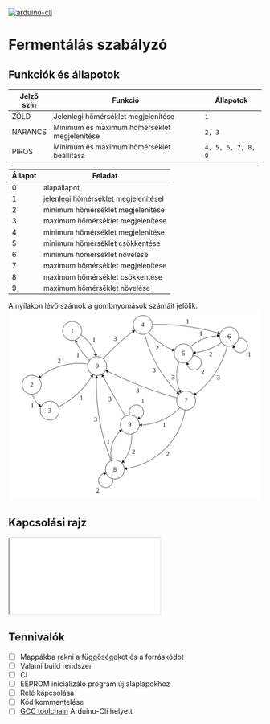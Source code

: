 [![arduino-cli](https://img.shields.io/badge/arduino--cli-0.12.1-brightgreen)](https://github.com/arduino/arduino-cli)

# Fermentálás szabályzó

## Funkciók és állapotok

|Jelző szín  |Funkció                                       |Állapotok        |
|------------|----------------------------------------------|-----------------|
|ZÖLD        | Jelenlegi hőmérséklet megjelenítése          | `1`             |
|NARANCS     | Minimum és maximum hőmérséklet megjelenítése | `2, 3`          |
|PIROS       | Minimum és maximum hőmérséklet beállítása | `4, 5, 6, 7, 8, 9` |

|Állapot | Feladat          |
|--------|------------------|
|0       | alapállapot      |
|1       | jelenlegi hőmérséklet megjelenítésel |
|2       | minimum hőmérséklet megjelenítése |
|3       | maximum hőmérséklet megjelenítése |
|4       | minimum hőmérséklet megjelenítése |
|5       | minimum hőmérséklet csökkentése |
|6       | minimum hőmérséklet növelése    |
|7       | maximum hőmérséklet megjelenítése  |
|8       | maximum hőmérséklet csökkentése    |
|9       | maximum hőmérséklet növelése |

A nyílakon lévő számok a gombnyomások számáit jelölik.
![Állapotok](./automata.svg)

## Kapcsolási rajz

<iframe src="./schematics.txt">
</iframe>

## Tennivalók
- [ ] Mappákba rakni a függőségeket és a forráskódot
- [ ] Valami build rendszer
- [ ] CI
- [ ] EEPROM inicializáló program új alaplapokhoz
- [ ] Relé kapcsolása
- [ ] Kód kommentelése
- [ ] [GCC toolchain](https://thinkingonthinking.com/an-arduino-sketch-from-scratch/) Arduino-Cli helyett
